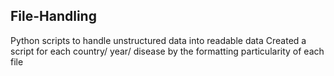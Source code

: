 ## File-Handling

Python scripts to handle unstructured data into readable data
Created a script for each country/ year/ disease by the formatting particularity of each file
